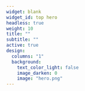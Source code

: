 ```yaml
---
widget: blank
widget_id: top hero
headless: true
weight: 10
title: ""
subtitle: ""
active: true
design:
  columns: "1"
  background:
    text_color_light: false
    image_darken: 0
    image: "hero.png"
---
```

